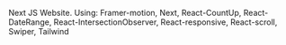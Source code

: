 Next JS Website.
Using: Framer-motion, Next, React-CountUp, React-DateRange, React-IntersectionObserver, React-responsive, React-scroll, Swiper, Tailwind
